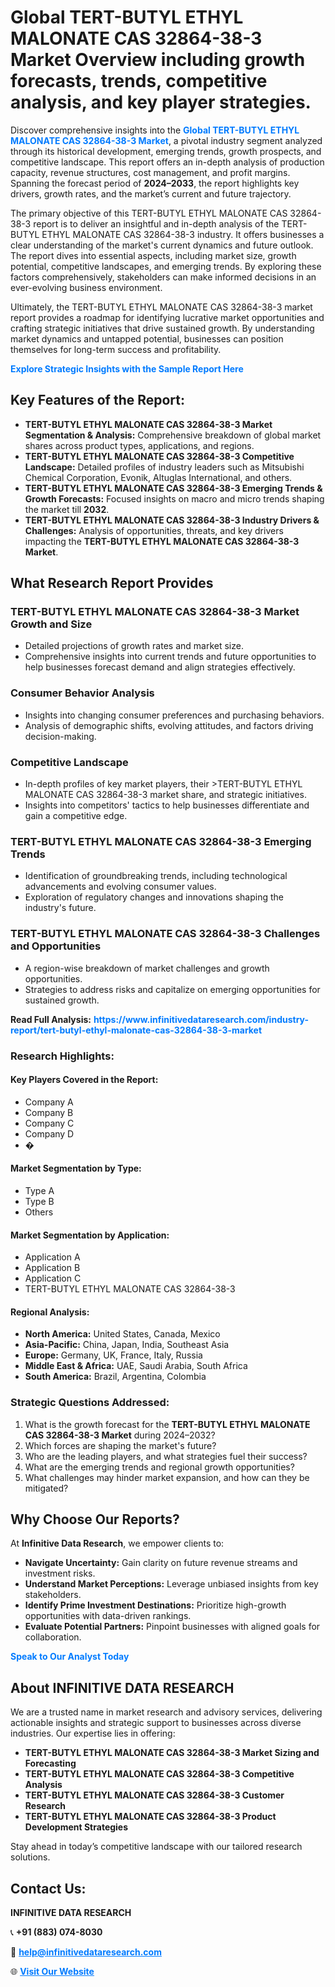 <h1>Global TERT-BUTYL ETHYL MALONATE CAS 32864-38-3 Market Overview including growth forecasts, trends, competitive analysis, and key player strategies.</h1>
<p>
Discover comprehensive insights into the 
<a href="https://www.infinitivedataresearch.com/industry-report/tert-butyl-ethyl-malonate-cas-32864-38-3-market" rel="dofollow" style="color: #007BFF; text-decoration: none;"><strong>Global TERT-BUTYL ETHYL MALONATE CAS 32864-38-3 Market</strong></a>, a pivotal industry segment analyzed through its historical development, emerging trends, growth prospects, and competitive landscape. This report offers an in-depth analysis of production capacity, revenue structures, cost management, and profit margins. Spanning the forecast period of <strong>2024–2033</strong>, the report highlights key drivers, growth rates, and the market’s current and future trajectory.
</p>
<p>
The primary objective of this TERT-BUTYL ETHYL MALONATE CAS 32864-38-3 report is to deliver an insightful and in-depth analysis of the TERT-BUTYL ETHYL MALONATE CAS 32864-38-3 industry. It offers businesses a clear understanding of the market's current dynamics and future outlook. The report dives into essential aspects, including market size, growth potential, competitive landscapes, and emerging trends. By exploring these factors comprehensively, stakeholders can make informed decisions in an ever-evolving business environment.
</p>
<p>
Ultimately, the TERT-BUTYL ETHYL MALONATE CAS 32864-38-3 market report provides a roadmap for identifying lucrative market opportunities and crafting strategic initiatives that drive sustained growth. By understanding market dynamics and untapped potential, businesses can position themselves for long-term success and profitability.
</p>
<p>
<a href="https://www.infinitivedataresearch.com/request-sample/reportId=111711" style="color: #007BFF; text-decoration: none;"><strong>Explore Strategic Insights with the Sample Report Here</strong></a>
</p>

<h2>Key Features of the Report:</h2>
<ul>
<li><strong>TERT-BUTYL ETHYL MALONATE CAS 32864-38-3 Market Segmentation & Analysis:</strong> Comprehensive breakdown of global market shares across product types, applications, and regions.</li>
<li><strong>TERT-BUTYL ETHYL MALONATE CAS 32864-38-3 Competitive Landscape:</strong> Detailed profiles of industry leaders such as Mitsubishi Chemical Corporation, Evonik, Altuglas International, and others.</li>
<li><strong>TERT-BUTYL ETHYL MALONATE CAS 32864-38-3 Emerging Trends & Growth Forecasts:</strong> Focused insights on macro and micro trends shaping the market till <strong>2032</strong>.</li>
<li><strong>TERT-BUTYL ETHYL MALONATE CAS 32864-38-3 Industry Drivers & Challenges:</strong> Analysis of opportunities, threats, and key drivers impacting the <strong>TERT-BUTYL ETHYL MALONATE CAS 32864-38-3 Market</strong>.</li>
</ul>

<h2>What Research Report Provides</h2>
<h3>TERT-BUTYL ETHYL MALONATE CAS 32864-38-3 Market Growth and Size</h3>
<ul>
<li>Detailed projections of growth rates and market size.</li>
<li>Comprehensive insights into current trends and future opportunities to help businesses forecast demand and align strategies effectively.</li>
</ul>

<h3>Consumer Behavior Analysis</h3>
<ul>
<li>Insights into changing consumer preferences and purchasing behaviors.</li>
<li>Analysis of demographic shifts, evolving attitudes, and factors driving decision-making.</li>
</ul>

<h3>Competitive Landscape</h3>
<ul>
<li>In-depth profiles of key market players, their >TERT-BUTYL ETHYL MALONATE CAS 32864-38-3 market share, and strategic initiatives.</li>
<li>Insights into competitors' tactics to help businesses differentiate and gain a competitive edge.</li>
</ul>

<h3>TERT-BUTYL ETHYL MALONATE CAS 32864-38-3 Emerging Trends</h3>
<ul>
<li>Identification of groundbreaking trends, including technological advancements and evolving consumer values.</li>
<li>Exploration of regulatory changes and innovations shaping the industry's future.</li>
</ul>

<h3>TERT-BUTYL ETHYL MALONATE CAS 32864-38-3 Challenges and Opportunities</h3>
<ul>
<li>A region-wise breakdown of market challenges and growth opportunities.</li>
<li>Strategies to address risks and capitalize on emerging opportunities for sustained growth.</li>
</ul>
<p><strong>Read Full Analysis:</strong> <a href="https://www.infinitivedataresearch.com/industry-report/tert-butyl-ethyl-malonate-cas-32864-38-3-market" rel="dofollow" style="color: #007BFF; text-decoration: none;"><strong>https://www.infinitivedataresearch.com/industry-report/tert-butyl-ethyl-malonate-cas-32864-38-3-market</strong></a></p>
<h3>Research Highlights:</h3>
<h4>Key Players Covered in the Report:</h4>
<ul><li>Company A</li><li>Company B</li><li>Company C</li><li>Company D</li><li>�</li></ul>
<h4>Market Segmentation by Type:</h4>
<ul><li>Type A</li><li>Type B</li><li>Others</li></ul>
<h4>Market Segmentation by Application:</h4>
<ul><li>Application A</li><li>Application B</li><li>Application C</li><li>TERT-BUTYL ETHYL MALONATE CAS 32864-38-3</li></ul>

<h4>Regional Analysis:</h4>
<ul>
<li><strong>North America:</strong> United States, Canada, Mexico</li>
<li><strong>Asia-Pacific:</strong> China, Japan, India, Southeast Asia</li>
<li><strong>Europe:</strong> Germany, UK, France, Italy, Russia</li>
<li><strong>Middle East & Africa:</strong> UAE, Saudi Arabia, South Africa</li>
<li><strong>South America:</strong> Brazil, Argentina, Colombia</li>
</ul>

<h3>Strategic Questions Addressed:</h3>
<ol>
<li>What is the growth forecast for the <strong>TERT-BUTYL ETHYL MALONATE CAS 32864-38-3 Market</strong> during 2024–2032?</li>
<li>Which forces are shaping the market's future?</li>
<li>Who are the leading players, and what strategies fuel their success?</li>
<li>What are the emerging trends and regional growth opportunities?</li>
<li>What challenges may hinder market expansion, and how can they be mitigated?</li>
</ol>

<h2>Why Choose Our Reports?</h2>
<p>At <strong>Infinitive Data Research</strong>, we empower clients to:</p>
<ul>
<li><strong>Navigate Uncertainty:</strong> Gain clarity on future revenue streams and investment risks.</li>
<li><strong>Understand Market Perceptions:</strong> Leverage unbiased insights from key stakeholders.</li>
<li><strong>Identify Prime Investment Destinations:</strong> Prioritize high-growth opportunities with data-driven rankings.</li>
<li><strong>Evaluate Potential Partners:</strong> Pinpoint businesses with aligned goals for collaboration.</li>
</ul>
<p><a href="https://www.infinitivedataresearch.com/industry-report/tert-butyl-ethyl-malonate-cas-32864-38-3-market" rel="dofollow" style="color: #007BFF; text-decoration: none;"><strong>Speak to Our Analyst Today</strong></a></p>

<h2>About INFINITIVE DATA RESEARCH</h2>
<p>We are a trusted name in market research and advisory services, delivering actionable insights and strategic support to businesses across diverse industries. Our expertise lies in offering:</p>
<ul>
<li><strong>TERT-BUTYL ETHYL MALONATE CAS 32864-38-3 Market Sizing and Forecasting</strong></li>
<li><strong>TERT-BUTYL ETHYL MALONATE CAS 32864-38-3 Competitive Analysis</strong></li>
<li><strong>TERT-BUTYL ETHYL MALONATE CAS 32864-38-3 Customer Research</strong></li>
<li><strong>TERT-BUTYL ETHYL MALONATE CAS 32864-38-3 Product Development Strategies</strong></li>
</ul>
<p>Stay ahead in today’s competitive landscape with our tailored research solutions.</p>

<h2>Contact Us:</h2>
<p><strong>INFINITIVE DATA RESEARCH</strong></p>
<p>📞 <strong>+91 (883) 074-8030</strong></p>
<p>📧 <strong><a href="mailto:help@infinitivedataresearch.com" style="color: #007BFF;">help@infinitivedataresearch.com</a></strong></p>
<p>🌐 <strong><a href="https://www.infinitivedataresearch.com" rel="dofollow" style="color: #007BFF;">Visit Our Website</a></strong></p>